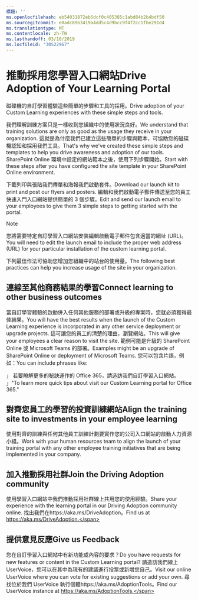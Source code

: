 ```yaml
---
標題: ''
ms.openlocfilehash: eb54031872eb5dcf0c405385c1abd84b2b4bdf50
ms.sourcegitcommit: e0adc8963419a4dd5c4d9bcc9f4f2cc1fbe291d4
ms.translationtype: MT
ms.contentlocale: zh-TW
ms.lasthandoff: 03/10/2019
ms.locfileid: "30522967"
---
```

# <a name="drive-adoption-of-your-learning-portal"></a><span data-ttu-id="6bf1b-102">推動採用您學習入口網站</span><span class="sxs-lookup"><span data-stu-id="6bf1b-102">Drive Adoption of Your Learning Portal</span></span>

<span data-ttu-id="6bf1b-103">磁碟機的自訂學習體驗這些簡單的步驟和工具的採用。</span><span class="sxs-lookup"><span data-stu-id="6bf1b-103">Drive adoption of your Custom Learning experiences with these simple steps and tools.</span></span> 

<span data-ttu-id="6bf1b-104">我們理解訓練方案只是一樣收到您組織中的使用狀況良好。</span><span class="sxs-lookup"><span data-stu-id="6bf1b-104">We understand that training solutions are only as good as the usage they receive in your organization.</span></span>  <span data-ttu-id="6bf1b-105">這就是為什麼我們已建立這些簡單的步驟與範本，可協助您的磁碟機認知和採用我們工具。</span><span class="sxs-lookup"><span data-stu-id="6bf1b-105">That's why we've created these simple steps and templates to help you drive awareness and adoption of our tools.</span></span> <span data-ttu-id="6bf1b-106">SharePoint Online 環境中設定的網站範本之後，使用下列步驟開始。</span><span class="sxs-lookup"><span data-stu-id="6bf1b-106">Start with these steps after you have configured the site template in your SharePoint Online environment.</span></span>

<span data-ttu-id="6bf1b-107">下載列印與張貼我們傳單和海報我們啟動套件。</span><span class="sxs-lookup"><span data-stu-id="6bf1b-107">Download our launch kit to print and post our flyers and posters.</span></span>  <span data-ttu-id="6bf1b-108">編輯和我們啟動電子郵件傳送至您的員工快速入門入口網站提供簡單的 3 個步驟。</span><span class="sxs-lookup"><span data-stu-id="6bf1b-108">Edit and send our launch email to your employees to give them 3 simple steps to getting started with the portal.</span></span>  

> [!NOTE]
> <span data-ttu-id="6bf1b-109">您將需要特定自訂學習入口網站安裝編輯啟動電子郵件包含適當的網址 (URL)。</span><span class="sxs-lookup"><span data-stu-id="6bf1b-109">You will need to edit the launch email to include the proper web address (URL) for your particular installation of the custom learning portal.</span></span>

<span data-ttu-id="6bf1b-110">下列最佳作法可協助您增加您組織中的站台的使用量。</span><span class="sxs-lookup"><span data-stu-id="6bf1b-110">The following best practices can help you increase usage of the site in your organization.</span></span>  

## <a name="connect-learning-to-other-business-outcomes"></a><span data-ttu-id="6bf1b-111">連線至其他商務結果的學習</span><span class="sxs-lookup"><span data-stu-id="6bf1b-111">Connect learning to other business outcomes</span></span>

<span data-ttu-id="6bf1b-112">當自訂學習體驗的啟動併入任何其他服務的部署或升級的專案時，您就必須獲得最佳結果。</span><span class="sxs-lookup"><span data-stu-id="6bf1b-112">You will have the best results when the launch of the Custom Learning experience is incorporated in any other service deployment or upgrade projects.</span></span>  <span data-ttu-id="6bf1b-113">這可讓您的員工的清楚的理由，瀏覽網站。</span><span class="sxs-lookup"><span data-stu-id="6bf1b-113">This will give your employees a clear reason to visit the site.</span></span>  <span data-ttu-id="6bf1b-114">範例可能是升級的 SharePoint Online 或 Microsoft Teams 的部署。</span><span class="sxs-lookup"><span data-stu-id="6bf1b-114">Examples might be an upgrade of SharePoint Online or deployment of Microsoft Teams.</span></span>  <span data-ttu-id="6bf1b-115">您可以包含片語，例如：</span><span class="sxs-lookup"><span data-stu-id="6bf1b-115">You can include phrases like:</span></span>

<span data-ttu-id="6bf1b-116">」 若要瞭解更多的秘訣<Insert service name here>運作的 Office 365，請造訪我們自訂學習入口網站。 」</span><span class="sxs-lookup"><span data-stu-id="6bf1b-116">"To learn more quick tips about <Insert service name here> visit our Custom Learning portal for Office 365."</span></span> 

## <a name="align-the-training-site-to-investments-in-your-employee-learning"></a><span data-ttu-id="6bf1b-117">對齊您員工的學習的投資訓練網站</span><span class="sxs-lookup"><span data-stu-id="6bf1b-117">Align the training site to investments in your employee learning</span></span> 

<span data-ttu-id="6bf1b-118">使用對齊的訓練與任何其他員工訓練計劃要實作您的公司入口網站的啟動人力資源小組。</span><span class="sxs-lookup"><span data-stu-id="6bf1b-118">Work with your human resources team to align the launch of your training portal with any other employee training initiatives that are being implemented in your company.</span></span> 

## <a name="join-the-driving-adoption-community"></a><span data-ttu-id="6bf1b-119">加入推動採用社群</span><span class="sxs-lookup"><span data-stu-id="6bf1b-119">Join the Driving Adoption community</span></span>

<span data-ttu-id="6bf1b-120">使用學習入口網站中我們推動採用社群線上共用您的使用經驗。</span><span class="sxs-lookup"><span data-stu-id="6bf1b-120">Share your experience with the learning portal in our Driving Adoption community online.</span></span>  <span data-ttu-id="6bf1b-121">找出我們在https://aka.ms/DriveAdoption。</span><span class="sxs-lookup"><span data-stu-id="6bf1b-121">Find us at https://aka.ms/DriveAdoption.</span></span>

## <a name="give-us-feedback"></a><span data-ttu-id="6bf1b-122">提供意見反應</span><span class="sxs-lookup"><span data-stu-id="6bf1b-122">Give us Feedback</span></span>

<span data-ttu-id="6bf1b-123">您在自訂學習入口網站中有新功能或內容的要求？</span><span class="sxs-lookup"><span data-stu-id="6bf1b-123">Do you have requests for new features or content in the Custom Learning portal?</span></span>  <span data-ttu-id="6bf1b-124">請造訪我們線上 UserVoice，您可以在其中為現有的建議進行投票或新增您自己。</span><span class="sxs-lookup"><span data-stu-id="6bf1b-124">Visit our online UserVoice where you can vote for existing suggestions or add your own.</span></span>  <span data-ttu-id="6bf1b-125">尋找位於我們 UserVoice 執行個體https://aka.ms/AdoptionTools。</span><span class="sxs-lookup"><span data-stu-id="6bf1b-125">Find our UserVoice instance at https://aka.ms/AdoptionTools.</span></span>
